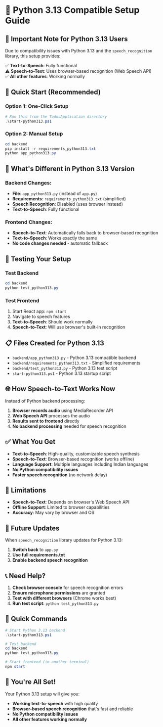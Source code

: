 # 🐍 Python 3.13 Compatible Setup Guide

## 🚨 **Important Note for Python 3.13 Users**

Due to compatibility issues with Python 3.13 and the `speech_recognition` library, this setup provides:

✅ **Text-to-Speech**: Fully functional  
⚠️ **Speech-to-Text**: Uses browser-based recognition (Web Speech API)  
✅ **All other features**: Working normally  

## 🚀 **Quick Start (Recommended)**

### **Option 1: One-Click Setup**
```powershell
# Run this from the TodosApplication directory
.\start-python313.ps1
```

### **Option 2: Manual Setup**
```powershell
cd backend
pip install -r requirements_python313.txt
python app_python313.py
```

## 🔧 **What's Different in Python 3.13 Version**

### **Backend Changes:**
- **File**: `app_python313.py` (instead of `app.py`)
- **Requirements**: `requirements_python313.txt` (simplified)
- **Speech Recognition**: Disabled (uses browser instead)
- **Text-to-Speech**: Fully functional

### **Frontend Changes:**
- **Speech-to-Text**: Automatically falls back to browser-based recognition
- **Text-to-Speech**: Works exactly the same
- **No code changes needed** - automatic fallback

## 🧪 **Testing Your Setup**

### **Test Backend**
```powershell
cd backend
python test_python313.py
```

### **Test Frontend**
1. Start React app: `npm start`
2. Navigate to speech features
3. **Text-to-Speech**: Should work normally
4. **Speech-to-Text**: Will use browser's built-in recognition

## 📋 **Files Created for Python 3.13**

- `backend/app_python313.py` - Python 3.13 compatible backend
- `backend/requirements_python313.txt` - Simplified requirements
- `backend/test_python313.py` - Python 3.13 test script
- `start-python313.ps1` - Python 3.13 startup script

## 🌐 **How Speech-to-Text Works Now**

Instead of Python backend processing:
1. **Browser records audio** using MediaRecorder API
2. **Web Speech API** processes the audio
3. **Results sent to frontend** directly
4. **No backend processing** needed for speech recognition

## ✅ **What You Get**

- **Text-to-Speech**: High-quality, customizable speech synthesis
- **Speech-to-Text**: Browser-based recognition (works offline)
- **Language Support**: Multiple languages including Indian languages
- **No Python compatibility issues**
- **Faster speech recognition** (no network delay)

## 🚨 **Limitations**

- **Speech-to-Text**: Depends on browser's Web Speech API
- **Offline Support**: Limited to browser capabilities
- **Accuracy**: May vary by browser and OS

## 🔄 **Future Updates**

When `speech_recognition` library updates for Python 3.13:
1. **Switch back** to `app.py`
2. **Use full requirements.txt**
3. **Enable backend speech recognition**

## 📞 **Need Help?**

1. **Check browser console** for speech recognition errors
2. **Ensure microphone permissions** are granted
3. **Test with different browsers** (Chrome works best)
4. **Run test script**: `python test_python313.py`

## 🎯 **Quick Commands**

```powershell
# Start Python 3.13 backend
.\start-python313.ps1

# Test backend
cd backend
python test_python313.py

# Start frontend (in another terminal)
npm start
```

## 🎉 **You're All Set!**

Your Python 3.13 setup will give you:
- **Working text-to-speech** with high quality
- **Browser-based speech recognition** that's fast and reliable
- **No Python compatibility issues**
- **All other features working normally**





